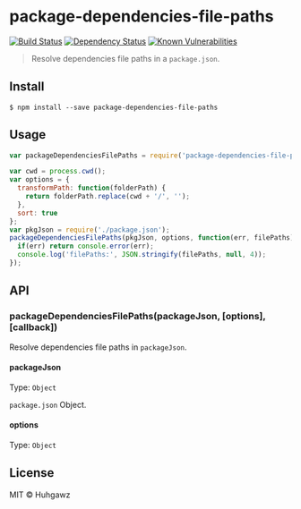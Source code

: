 # package-dependencies-file-paths

[![Build Status](https://travis-ci.org/huhgawz/package-dependencies-file-paths.svg?branch=master)](https://travis-ci.org/huhgawz/package-dependencies-file-paths)
[![Dependency Status](https://img.shields.io/david/huhgawz/package-dependencies-file-path.svg?style=flat-square)](https://david-dm.org/huhgawz/package-dependencies-file-path)
[![Known Vulnerabilities](https://snyk.io/test/npm/package-dependencies-file-path/badge.svg?style=flat-square)](https://snyk.io/test/npm/package-dependencies-file-path)

> Resolve dependencies file paths in a `package.json`.

## Install

```
$ npm install --save package-dependencies-file-paths
```

## Usage

```js
var packageDependenciesFilePaths = require('package-dependencies-file-paths');

var cwd = process.cwd();
var options = {
  transformPath: function(folderPath) {
    return folderPath.replace(cwd + '/', '');
  },
  sort: true
};
var pkgJson = require('./package.json');
packageDependenciesFilePaths(pkgJson, options, function(err, filePaths) {
  if(err) return console.error(err);
  console.log('filePaths:', JSON.stringify(filePaths, null, 4));
});
```

## API

### packageDependenciesFilePaths(packageJson, [options], [callback])

Resolve dependencies file paths in `packageJson`.

#### packageJson

Type: `Object`

`package.json` Object.

#### options

Type: `Object`

## License

MIT © Huhgawz
